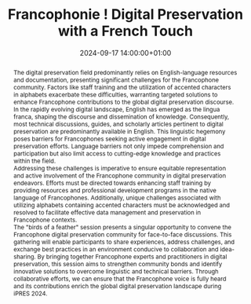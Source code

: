 ---
abstract: 'The digital preservation field predominantly relies on English-language
  resources and documentation, presenting significant challenges for the Francophone
  community. Factors like staff training and the utilization of accented characters
  in alphabets exacerbate these difficulties, warranting targeted solutions to enhance
  Francophone contributions to the global digital preservation discourse.


  In the rapidly evolving digital landscape, English has emerged as the lingua franca,
  shaping the discourse and dissemination of knowledge. Consequently, most technical
  discussions, guides, and scholarly articles pertinent to digital preservation are
  predominantly available in English. This linguistic hegemony poses barriers for
  Francophones seeking active engagement in digital preservation efforts. Language
  barriers not only impede comprehension and participation but also limit access to
  cutting-edge knowledge and practices within the field.


  Addressing these challenges is imperative to ensure equitable representation and
  active involvement of the Francophone community in digital preservation endeavors.
  Efforts must be directed towards enhancing staff training by providing resources
  and professional development programs in the native language of Francophones. Additionally,
  unique challenges associated with utilizing alphabets containing accented characters
  must be acknowledged and resolved to facilitate effective data management and preservation
  in Francophone contexts.


  The "birds of a feather" session presents a singular opportunity to convene the
  Francophone digital preservation community for face-to-face discussions. This gathering
  will enable participants to share experiences, address challenges, and exchange
  best practices in an environment conducive to collaboration and idea-sharing. By
  bringing together Francophone experts and practitioners in digital preservation,
  this session aims to strengthen community bonds and identify innovative solutions
  to overcome linguistic and technical barriers. Through collaborative efforts, we
  can ensure that the Francophone voice is fully heard and its contributions enrich
  the global digital preservation landscape during iPRES 2024.'
creators:
- YANNICK GRANDCOLAS
date: 2024-09-17 14:00:00+01:00
document_url: null
grand_parent: iPRES
institutions: []
keywords:
- communications and advocacy for dp
- from document to data
landing_page_url: ''
language: eng
layout: publication
license: Creative Commons Attribution 4.0 (CC-BY-4.0)
notes_url: https://docs.google.com/document/d/13TMF9JJFlRrsVmWaejYk5cWKOrdsEg9Ti9PwZTwMXzA/edit#heading=h.aar4tupij1po
parent: iPRES 2024
publication_type: birds of a feather
size: null
slides_url: ''
source_name: iPRES
stream_url: ''
title: Francophonie ! Digital Preservation with a French Touch
year: 2024
---